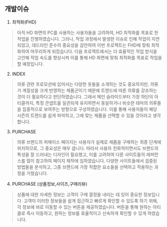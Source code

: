## 개발이슈

1. 최적화(FHD)
>아직 HD 화면의 PC를 사용하는 사용자들을 고려하여, HD 최적화를 목표로 한 작업을 진행하였습니다. 그러나, 작업 과정에서 발생한 이슈로 인해 작업이 지연되었고,
 데드라인 준수의 중요성을 감안하여 이번 프로젝트는 FHD에 맞춰 최적화하여 마무리하게 되었습니다. 다음 프로젝트에서는 더 효율적인 작업 방식을 고안해 작업 속도를 향상시켜 이를 통해 HD 화면에 맞춰 최적화를 목표로 작업을 할 예정입니다.

2. INDEX
>의류 관련 프로모션에 있어서는 다양한 옷들을 소개하는 것도 중요하지만,
의류가 계절성을 크게 반영하는 제품군이기 때문에 트렌드에 따른 의류를 강조하는 것이 더 필요하다고 판단하였습니다.
그래서 메인 슬라이드부터 가장 하단의 아티클까지, 특정 콘셉트를 일관되게 유지하면서 동일하거나 비슷한 테마의 의류들을 집중적으로 보여주는 방향으로 구성하였습니다. 이를 통해 사용자들이 해당 시즌의 트렌드를 쉽게 파악하고, 그에 맞는 제품을 선택할 수 있을 것이라고 생각합니다.

3. PURCHASE
> 의류 브랜드의 퍼체이스 페이지는 사용자가 실제로 제품을 구매하는 최종 단계에 위치하므로, 그 중요성은 매우 큽니다.
따라서 사용자 친화적이면서도 브랜드의 특성을 잘 드러내는 디자인이 필요했고, 이를 고려하여 다른 사이트들의 레퍼런스를 많이 참고하여 페이지 제작에 임하였습니다. 다양한 사이트들에서 검증된 방법들을 분석하고, 그중 브랜드에 가장 적합한 요소들을 선택하고 적용하는 과정을 거쳤습니다.

4. PURCHASE (상품정보,사이즈,구매리뷰)
>상품에 대한 자세한 정보는 고객이 구매 결정을 내리는 데 있어 중요한 정보입니다.
고객이 이러한 정보들을 쉽게 접근하고 빠르게 확인할 수 있도록 하기 위해, 각 정보에 바로 이동할 수 있는 버튼을 제공하였습니다.
버튼을 통해 원하는 아티클로 즉시 이동하고, 원하는 정보를 효율적이고 신속하게 확인할 수 있게 하였습니다.
